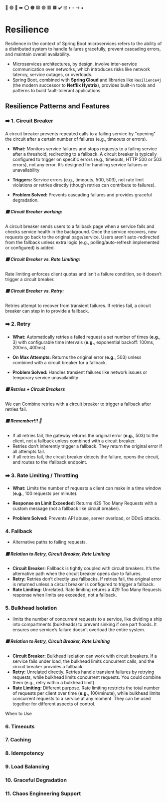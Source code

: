 🔵 🟢 🔴 ➡️ ⭕ 🟠 🟦 🟣 🟥 🟧 ✔️ ☑️ • ‣ → ⁕

# Resilience

Resilience in the context of Spring Boot microservices refers to the ability of a distributed system to handle failures gracefully, prevent cascading errors, and maintain overall availability.

- Microservices architectures, by design, involve inter-service communication over networks, which introduces risks like network latency, service outages, or overloads.
- Spring Boot, combined with **Spring Cloud** and libraries like `Resilience4j` (the modern successor to **Netflix Hystrix**), provides built-in tools and patterns to build fault-tolerant applications.

## Resilience Patterns and Features

### ➡️ 1. Circuit Breaker

A circuit breaker prevents repeated calls to a failing service by "opening" the circuit after a certain number of failures (e.g., timeouts or errors).

- **What:**
  Monitors service failures and stops requests to a failing service after a threshold, redirecting to a fallback.
  A circuit breaker is typically configured to trigger on specific errors (e.g., timeouts, HTTP 500 or 503 errors), not any error. It’s designed for handling service failures or unavailability

- **Triggers:**
  Service errors (e.g., timeouts, 500, 503), not rate limit violations or retries directly (though retries can contribute to failures).
- **Problem Solved:**
  Prevents cascading failures and provides graceful degradation.

##### 🟦 Circuit Breaker working:

A circuit breaker sends users to a fallback page when a service fails and checks service health in the background. Once the service recovers, new requests go back to the original page/service. Users aren’t auto-redirected from the fallback unless extra logic (e.g., polling/auto-refresh implemented or configured) is added.

##### 🟦 Circuit Breaker vs. Rate Limiting:

Rate limiting enforces client quotas and isn’t a failure condition, so it doesn’t trigger a circuit breaker.

##### 🟦 Circuit Breaker vs. Retry:

Retries attempt to recover from transient failures. If retries fail, a circuit breaker can step in to provide a fallback.

### ➡️ 2. Retry

- **What:**
  Automatically retries a failed request a set number of times (**e.g.**, 3) with configurable time intervals (**e.g.**, exponential backoff: 100ms, 200ms, 400ms).

- **On Max Attempts:**
  Returns the original error (**e.g.**, 503) unless combined with a circuit breaker for a fallback.

- **Problem Solved:**
  Handles transient failures like network issues or temporary service unavailability

##### 🟦 Retries + Circuit Breakers

We can Combine retries with a circuit breaker to trigger a fallback after retries fail.

##### 🟦 Remember!!! 🔴

- If all retries fail, the gateway returns the original error (**e.g.**, 503) to the client, not a fallback unless combined with a circuit breaker.
- Retries don’t inherently trigger a fallback. They return the original error if all attempts fail.
- If all retries fail, the circuit breaker detects the failure, opens the circuit, and routes to the /fallback endpoint.

### ➡️ 3. Rate Limiting / Throttling

- **What:**
  Limits the number of requests a client can make in a time window (**e.g.**, 100 requests per minute).

- **Response on Limit Exceeded:**
  Returns 429 Too Many Requests with a custom message (not a fallback like circuit breaker).

- **Problem Solved:**
  Prevents API abuse, server overload, or DDoS attacks.

### 4. Fallback

- Alternative paths to failing requests.

##### 🟦 Relation to Retry, Circuit Breaker, Rate Limiting

- **Circuit Breaker:** Fallback is tightly coupled with circuit breakers. It’s the alternative path when the circuit breaker opens due to failures.
- **Retry:** Retries don’t directly use fallbacks. If retries fail, the original error is returned unless a circuit breaker is configured to trigger a fallback.
- **Rate Limiting:** Unrelated. Rate limiting returns a 429 Too Many Requests response when limits are exceeded, not a fallback.

### 5. Bulkhead Isolation

- limits the number of concurrent requests to a service, like dividing a ship into compartments (bulkheads) to prevent sinking if one part floods. It ensures one service’s failure doesn’t overload the entire system.

##### 🟦 Relation to Retry, Circuit Breaker, Rate Limiting

- **Circuit Breaker:** Bulkhead isolation can work with circuit breakers. If a service fails under load, the bulkhead limits concurrent calls, and the circuit breaker provides a fallback.
- **Retry:** Unrelated directly. Retries handle transient failures by retrying requests, while bulkhead limits concurrent requests. You could combine them (e.g., retry within a bulkhead limit).
- **Rate Limiting:** Different purpose. Rate limiting restricts the total number of requests per client over time (**e.g.**, 100/minute), while bulkhead limits concurrent requests to a service at any moment. They can be used together for different aspects of control.

When to Use

### 6. Timeouts

### 7. Caching

### 8. Idempotency

### 9. Load Balancing

### 10. Graceful Degradation

### 11. Chaos Engineering Support
